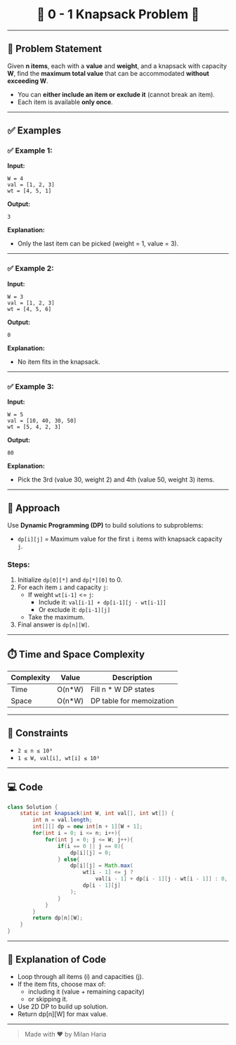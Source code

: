 <h1 align="center">🎒 0 - 1 Knapsack Problem 🎒</h1>

---

## 📝 Problem Statement

Given **n items**, each with a **value** and **weight**, and a knapsack with capacity **W**, find the **maximum total value** that can be accommodated **without exceeding W**.

- You can **either include an item or exclude it** (cannot break an item).
- Each item is available **only once**.

---

## ✅ Examples

### ✅ Example 1:

**Input:**  
```
W = 4  
val = [1, 2, 3]  
wt = [4, 5, 1]
```

**Output:**  
```
3
```

**Explanation:**  
- Only the last item can be picked (weight = 1, value = 3).

---

### ✅ Example 2:

**Input:**  
```
W = 3  
val = [1, 2, 3]  
wt = [4, 5, 6]
```

**Output:**  
```
0
```

**Explanation:**  
- No item fits in the knapsack.

---

### ✅ Example 3:

**Input:**  
```
W = 5  
val = [10, 40, 30, 50]  
wt = [5, 4, 2, 3]
```

**Output:**  
```
80
```

**Explanation:**  
- Pick the 3rd (value 30, weight 2) and 4th (value 50, weight 3) items.

---

## 🧠 Approach

Use **Dynamic Programming (DP)** to build solutions to subproblems:
- `dp[i][j]` = Maximum value for the first `i` items with knapsack capacity `j`.

### Steps:
1. Initialize `dp[0][*]` and `dp[*][0]` to 0.
2. For each item `i` and capacity `j`:
    - If weight `wt[i-1]` <= `j`:  
        - Include it: `val[i-1] + dp[i-1][j - wt[i-1]]`  
        - Or exclude it: `dp[i-1][j]`
    - Take the maximum.
3. Final answer is `dp[n][W]`.

---

## ⏱️ Time and Space Complexity

| Complexity | Value   | Description                   |
|------------|---------|-------------------------------|
| Time       | O(n*W)  | Fill n * W DP states          |
| Space      | O(n*W)  | DP table for memoization      |

---

## 🎯 Constraints

- `2 ≤ n ≤ 10³`
- `1 ≤ W, val[i], wt[i] ≤ 10³`

---

## 💻 Code

```java
class Solution {
    static int knapsack(int W, int val[], int wt[]) {
        int n = val.length;
        int[][] dp = new int[n + 1][W + 1];
        for(int i = 0; i <= n; i++){
            for(int j = 0; j <= W; j++){
                if(i == 0 || j == 0){
                    dp[i][j] = 0;
                } else{
                    dp[i][j] = Math.max(
                        wt[i - 1] <= j ? 
                            val[i - 1] + dp[i - 1][j - wt[i - 1]] : 0, 
                        dp[i - 1][j]
                    );
                }
            }
        }
        return dp[n][W];
    }
}

```

---

## 📝 Explanation of Code

- Loop through all items (i) and capacities (j).
- If the item fits, choose max of:
    - including it (value + remaining capacity)
    - or skipping it.
- Use 2D DP to build up solution.
- Return dp[n][W] for max value.

---

> Made with ❤️ by Milan Haria
